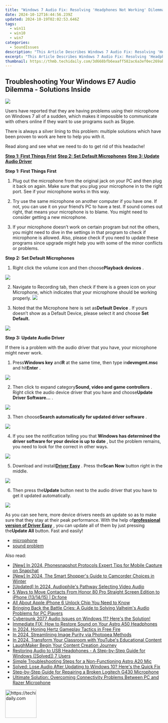 ```yaml
---
title: "Windows 7 Audio Fix: Resolving 'Headphones Not Working' Dilemma"
date: 2024-10-12T16:44:56.239Z
updated: 2024-10-19T02:02:53.646Z
tags:
  - win11
  - win10
  - win7
categories:
  - SoundIssues
description: "This Article Describes Windows 7 Audio Fix: Resolving 'Headphones Not Working' Dilemma"
excerpt: "This Article Describes Windows 7 Audio Fix: Resolving 'Headphones Not Working' Dilemma"
thumbnail: https://thmb.techidaily.com/3d668bfb6eaaff582ac6a3ef0ec269ab4610d6df4de409efc683d784a7434cf5.jpg
---
```


## Troubleshooting Your Windows E7 Audio Dilemma - Solutions Inside

![](https://images.drivereasy.com/wp-content/uploads/2017/03/img_58db29239db22.png)
  
 Users have reported that they are having problems using their microphone on Windows 7 all of a sudden, which makes it impossible to communicate with others online if they want to use programs such as Skype.
  
 There is always a silver lining to this problem: multiple solutions which have been proven to work are here to help you with it.
  
 Read along and see what we need to do to get rid of this headache!
  
**[Step 1: First Things Frist](https://tools.techidaily.com/drivereasy/download/)**
**[Step 2: Set Default Microphones](https://tools.techidaily.com/drivereasy/download/)**
**[Step 3: Update Audio Driver](https://tools.techidaily.com/drivereasy/download/)**
  
 **Step 1: First Things First**
  
 1) Plug out the microphone from the original jack on your PC and then plug it back on again. Make sure that you plug your microphone in to the right port. See if your microphone works in this way.
  
 2) Try use the same microphone on another computer if you have one. If not, you can use it on your friend’s PC to have a test. If sound comes out right, that means your microphone is to blame. You might need to consider getting a new microphone.
  
 3) If your microphone doesn’t work on certain program but not the others, you might need to dive in the settings in that program to check if microphone is allowed. Also, please check if you need to update these programs since upgrade might help you with some of the minor conflicts or problems.
  
 **Step 2:** **Set Default Microphones**

 1) Right click the volume icon and then choose**Playback devices** .
  
![](https://images.drivereasy.com/wp-content/uploads/2017/03/img_58db4f8a348e2.png)

 2) Navigate to Recording tab, then check if there is a green icon on your Microphone, which indicates that your microphone should be working properly.
![](https://images.drivereasy.com/wp-content/uploads/2017/03/img_58db52bbcd86d.jpg)
  
 3) Noted that the Microphone here is set as**Default Device** . If yours doesn’t show as a Default Device, please select it and choose **Set Default.**
  
![](https://images.drivereasy.com/wp-content/uploads/2017/03/img_58db55263a687.jpg)
  
 **Step 3: Update Audio Driver**
  
 If there is a problem with the audio driver that you have, your microphone might never work.
  
 1) Press**Windows key** and**R** at the same time, then type in**devmgmt.msc** and hit**Enter** .
  
![](https://images.drivereasy.com/wp-content/uploads/2017/03/img_58db560286c8c.png)
  
 2) Then click to expand category**Sound, video and game controllers** . Right click the audio device driver that you have and choose**Update Driver Software…** .
  
![](https://images.drivereasy.com/wp-content/uploads/2017/03/img_58db56426d3c7.png)
  
 3) Then choose**Search automatically for updated driver software** .

![](https://images.drivereasy.com/wp-content/uploads/2017/03/img_58db567b2d6cf.jpg)
  
 4) If you see the notification telling you that **Windows has determined the driver software for your device is up to date** , but the problem remains, you need to look for the correct in other ways.  
  
![](https://images.drivereasy.com/wp-content/uploads/2017/03/img_58db56c3a8acb.png)
  
 5) Download and install[**Driver Easy**](https://tools.techidaily.com/drivereasy/download/) . Press the**Scan Now** button right in the middle.
  
![](https://images.drivereasy.com/wp-content/uploads/2017/03/img_58db58bff02a9.png)
  
 6) Then press the**Update** button next to the audio driver that you have to get it updated automatically.
  
![](https://images.drivereasy.com/wp-content/uploads/2017/03/img_58db59148e846.jpg)

 As you can see here, more device drivers needs an update so as to make sure that they stay at their peak performance. With the help of[**professional version of Driver Easy**](https://tools.techidaily.com/drivereasy/download/) , you can update all of them by just pressing the**Update All** button. Fast and easily!

* [microphone](https://tools.techidaily.com/drivereasy/download/)
* [sound problem](https://tools.techidaily.com/drivereasy/download/)

<ins class="adsbygoogle"
     style="display:block"
     data-ad-format="autorelaxed"
     data-ad-client="ca-pub-7571918770474297"
     data-ad-slot="1223367746"></ins>

<ins class="adsbygoogle"
     style="display:block"
     data-ad-client="ca-pub-7571918770474297"
     data-ad-slot="8358498916"
     data-ad-format="auto"
     data-full-width-responsive="true"></ins>

<span class="atpl-alsoreadstyle">Also read:</span>
<div><ul>
<li><a href="https://snapchat-videos.techidaily.com/new-in-2024-phonesnapshot-protocols-expert-tips-for-mobile-capture-on-snapchat/"><u>[New] In 2024, Phonesnapshot Protocols Expert Tips for Mobile Capture on Snapchat</u></a></li>
<li><a href="https://article-files.techidaily.com/new-in-2024-the-smart-shoppers-guide-to-camcorder-choices-in-winter/"><u>[New] In 2024, The Smart Shopper's Guide to Camcorder Choices in Winter</u></a></li>
<li><a href="https://fox-access.techidaily.com/updated-in-2024-audiophiles-pathway-selecting-video-audio/"><u>[Updated] In 2024, Audiophile's Pathway Selecting Video Audio</u></a></li>
<li><a href="https://blog-min.techidaily.com/5-ways-to-move-contacts-from-honor-80-pro-straight-screen-edition-to-iphone-131415-drfone-by-drfone-transfer-from-android-transfer-from-android/"><u>5 Ways to Move Contacts From Honor 80 Pro Straight Screen Edition to iPhone (13/14/15) | Dr.fone</u></a></li>
<li><a href="https://sim-unlock.techidaily.com/all-about-apple-iphone-6-unlock-chip-you-need-to-know-by-drfone-ios/"><u>All About Apple iPhone 6 Unlock Chip You Need to Know</u></a></li>
<li><a href="https://sound-issues.techidaily.com/bringing-back-the-battle-cries-a-guide-to-solving-valheims-audio-problems-for-pc-players/"><u>Bringing Back the Battle Cries: A Guide to Solving Valheim's Audio Problems for PC Players</u></a></li>
<li><a href="https://sound-issues.techidaily.com/1723016739424-cyberpunk-2077-audio-issues-on-windows-11-heres-the-solution/"><u>Cyberpunk 2077 Audio Issues on Windows 11? Here's the Solution!</u></a></li>
<li><a href="https://sound-issues.techidaily.com/immediate-fix-how-to-restore-sound-on-your-astro-a50-headphones/"><u>Immediate FIX: How to Restore Sound on Your Astro A50 Headphones</u></a></li>
<li><a href="https://some-techniques.techidaily.com/in-2024-honing-hertz-gameplay-tactics-in-free-fire/"><u>In 2024, Honing Hertz Gameplay Tactics in Free Fire</u></a></li>
<li><a href="https://some-approaches.techidaily.com/in-2024-streamlining-image-purity-via-photopea-methods/"><u>In 2024, Streamlining Image Purity via Photopea Methods</u></a></li>
<li><a href="https://youtube-zero.techidaily.com/24-transform-your-classroom-with-youtubes-educational-content/"><u>In 2024, Transform Your Classroom with YouTube's Educational Content</u></a></li>
<li><a href="https://extra-resources.techidaily.com/laughmaker-begin-your-content-creation-journey/"><u>LaughMaker Begin Your Content Creation Journey</u></a></li>
<li><a href="https://sound-issues.techidaily.com/restoring-audio-to-usb-headphones-a-step-by-step-guide-for-windows-solved-7-users/"><u>Restoring Audio to USB Headphones - A Step-by-Step Guide for Windows ([Solved]) 7 Users</u></a></li>
<li><a href="https://sound-issues.techidaily.com/simple-troubleshooting-steps-for-a-non-functioning-astro-a20-mic/"><u>Simple Troubleshooting Steps for a Non-Functioning Astro A20 Mic</u></a></li>
<li><a href="https://sound-issues.techidaily.com/solved-lose-audio-after-updating-to-windows-10-heres-the-quick-fix/"><u>Solved: Lose Audio After Updating to Windows 10? Here's the Quick Fix</u></a></li>
<li><a href="https://sound-issues.techidaily.com/step-by-step-guide-for-repairing-a-broken-logitech-g430-microphone/"><u>Step-by-Step Guide for Repairing a Broken Logitech G430 Microphone</u></a></li>
<li><a href="https://sound-issues.techidaily.com/ultimate-solution-overcoming-connectivity-problems-between-pc-and-razer-microphone/"><u>Ultimate Solution: Overcoming Connectivity Problems Between PC and Razer Microphone</u></a></li>
</ul></div>

<!-- affiliate ads begin -->
<a href="https://bluettius.sjv.io/c/5597632/2148619/17108" target="_top" id="2148619">
  <img src="//a.impactradius-go.com/display-ad/17108-2148619" border="0" alt="https://techidaily.com" width="100" height="90"/>
</a>
<img height="0" width="0" src="https://bluettius.sjv.io/i/5597632/2148619/17108" style="position:absolute;visibility:hidden;" border="0" />
<!-- affiliate ads end -->

